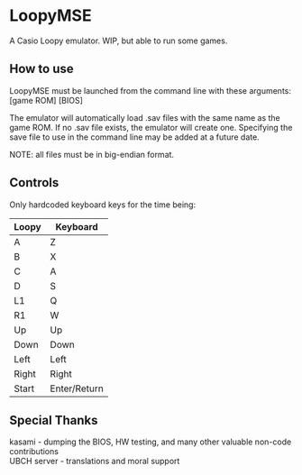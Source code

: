 # LoopyMSE
A Casio Loopy emulator. WIP, but able to run some games.

## How to use
LoopyMSE must be launched from the command line with these arguments: [game ROM] [BIOS]

The emulator will automatically load .sav files with the same name as the game ROM. If no .sav file exists, the emulator will create one. Specifying the save file to use in the command line may be added at a future date.

NOTE: all files must be in big-endian format.

## Controls
Only hardcoded keyboard keys for the time being:

| Loopy | Keyboard |
| ----- | -------- |
| A | Z |
| B | X |
| C | A |
| D | S |
| L1 | Q |
| R1 | W |
| Up | Up |
| Down | Down |
| Left | Left |
| Right | Right |
| Start | Enter/Return |

## Special Thanks
kasami - dumping the BIOS, HW testing, and many other valuable non-code contributions  
UBCH server - translations and moral support
